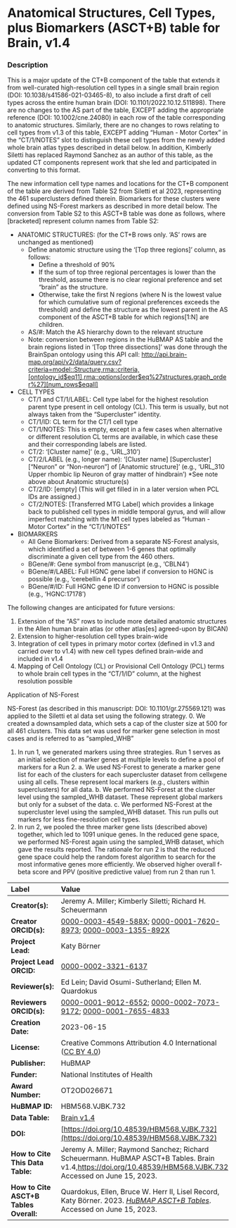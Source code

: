 # Anatomical Structures, Cell Types, plus Biomarkers (ASCT+B) table for Brain, v1.4

### Description
This is a major update of the CT+B component of the table that extends it from well-curated high-resolution cell types in a single small brain region (DOI: 10.1038/s41586-021-03465-8), to also include a first draft of cell types across the entire human brain (DOI: 10.1101/2022.10.12.511898).  There are no changes to the AS part of the table, EXCEPT adding the appropriate reference (DOI: 10.1002/cne.24080) in each row of the table corresponding to anatomic structures.  Similarly, there are no changes to rows relating to cell types from v1.3 of this table, EXCEPT adding “Human - Motor Cortex” in the “CT/1/NOTES” slot to distinguish these cell types from the newly added whole brain atlas types described in detail below. In addition, Kimberly Siletti has replaced Raymond Sanchez as an author of this table, as the updated CT components represent work that she led and participated in converting to this format.

The new information cell type names and locations for the CT+B component of the table are derived from Table S2 from Siletti et al 2023, representing the 461 superclusters defined therein. Biomarkers for these clusters were defined using NS-Forest markers as described in more detail below. The conversion from Table S2 to this ASCT+B table was done as follows, where [bracketed] represent column names from Table S2: 
* ANATOMIC STRUCTURES: (for the CT+B rows only.  ‘AS’ rows are unchanged as mentioned)
  * Define anatomic structure using the ‘[Top three regions]’ column, as follows:
    *	Define a threshold of 90%
    *	If the sum of top three regional percentages is lower than the threshold, assume there is no clear regional preference and set “brain” as the structure.
    * Otherwise, take the first N regions (where N is the lowest value for which cumulative sum of regional preferences exceeds the threshold) and define the structure as the lowest parent in the AS component of the ASCT+B table for which regions[1:N] are children.
  *	AS/#: Match the AS hierarchy down to the relevant structure 
  *	Note: conversion between regions in the HuBMAP AS table and the brain regions listed in ‘[Top three dissections]’ was done through the BrainSpan ontology using this API call: http://api.brain-map.org/api/v2/data/query.csv?criteria=model::Structure,rma::criteria,[ontology_id$eq11],rma::options[order$eq%27structures.graph_order%27][num_rows$eqall]
* CELL TYPES
  *	CT/1 and CT/1/LABEL: Cell type label for the highest resolution parent type present in cell ontology (CL). This term is usually, but not always taken from the “Supercluster” identity.
  *	CT/1/ID: CL term for the CT/1 cell type
  *	CT/1/NOTES: This is empty, except in a few cases when alternative or different resolution CL terms are available, in which case these and their corresponding labels are listed.
  *	CT/2: ‘[Cluster name]’ (e.g., ‘URL_310’)
  *	CT/2/LABEL (e.g., longer name): ‘[Cluster name] [Supercluster] [“Neuron” or “Non-neuron”] of [Anatomic structure]’  (e.g., ‘URL_310 Upper rhombic lip Neuron of gray matter of hindbrain’) *See note above about Anatomic structure(s)
  *	CT/2/ID: [empty] (This will get filled in in a later version when PCL IDs are assigned.)
  *	CT/2/NOTES: [Transferred MTG Label] which provides a linkage back to published cell types in middle temporal gyrus, and will allow imperfect matching with the M1 cell types labeled as “Human - Motor Cortex” in the “CT/1/NOTES”
* BIOMARKERS
  *	All Gene Biomarkers: Derived from a separate NS-Forest analysis, which identified a set of between 1-6 genes that optimally discriminate a given cell type from the 460 others.
  *	BGene/#: Gene symbol from manuscript (e.g., ‘CBLN4’)
  *	BGene/#/LABEL: Full HGNC gene label if conversion to HGNC is possible (e.g., ‘cerebellin 4 precursor’)
  *	BGene/#/ID: Full HGNC gene ID if conversion to HGNC is possible (e.g., ‘HGNC:17178’)

The following changes are anticipated for future versions:
1.	Extension of the “AS” rows to include more detailed anatomic structures in the Allen human brain atlas (or other atlas[es] agreed-upon by BICAN)
2.	Extension to higher-resolution cell types brain-wide
3.	Integration of cell types in primary motor cortex (defined in v1.3 and carried over to v1.4) with new cell types defined brain-wide and included in v1.4 
4.	Mapping of Cell Ontology (CL) or Provisional Cell Ontology (PCL) terms to whole brain cell types in the “CT/1/ID” column, at the highest resolution possible


Application of NS-Forest 

NS-Forest (as described in this manuscript: DOI: 10.1101/gr.275569.121) was applied to the Siletti et al data set using the following strategy. 
0.	We created a downsampled data, which sets a cap of the cluster size at 500 for all 461 clusters. This data set was used for marker gene selection in most cases and is referred to as “sampled_WHB”
1.	In run 1, we generated markers using three strategies. Run 1 serves as an initial selection of marker genes at multiple levels to define a pool of markers for a Run 2.
a.	We used NS-Forest to generate a marker gene list for each of the clusters for each supercluster dataset from cellxgene using all cells. These represent local markers (e.g., clusters within superclusters) for all data.
b.	We performed NS-Forest at the cluster level using the sampled_WHB dataset. These represent global markers but only for a subset of the data.
c.	We performed NS-Forest at the supercluster level using the sampled_WHB dataset. This run pulls out markers for less fine-resolution cell types.
2.	In run 2, we pooled the three marker gene lists (described above) together, which led to 1091 unique genes. In the reduced gene space, we performed NS-Forest again using the sampled_WHB dataset, which gave the results reported. The rationale for run 2 is that the reduced gene space could help the random forest algorithm to search for the most informative genes more efficiently. We observed higher overall f-beta score and PPV (positive predictive value) from run 2 than run 1.

| Label | Value |
| :------------- |:-------------|
| **Creator(s):** | Jeremy A. Miller; Kimberly Siletti; Richard H. Scheuermann |
| **Creator ORCID(s):** | [0000-0003-4549-588X](https://orcid.org/0000-0003-4549-588X); [0000-0001-7620-8973](https://orcid.org/0000-0001-7620-8973); [0000-0003-1355-892X ](https://orcid.org/0000-0003-1355-892X)|
| **Project Lead:** | Katy B&ouml;rner |
| **Project Lead ORCID:** | [0000-0002-3321-6137](https://orcid.org/0000-0002-3321-6137) |
| **Reviewer(s):** | Ed Lein; David Osumi-Sutherland; Ellen M. Quardokus 
| **Reviewers ORCID(s):** |[0000-0001-9012-6552](https://orcid.org/0000-0001-9012-6552); [0000-0002-7073-9172](https://orcid.org/0000-0002-7073-9172); [0000-0001-7655-4833](https://orcid.org/0000-0001-7655-4833)|
| **Creation Date:** | 2023-06-15 |
| **License:** | Creative Commons Attribution 4.0 International ([CC BY 4.0](https://creativecommons.org/licenses/by/4.0/)) |
| **Publisher:** | HuBMAP |
| **Funder:** | National Institutes of Health |
| **Award Number:** | OT2OD026671 |
| **HuBMAP ID:** | HBM568.VJBK.732 |
| **Data Table:** |[Brain v1.4](https://hubmapconsortium.github.io/ccf-releases/v1.4/asct-b/asct-b-allen-brain.csv)|
| **DOI:** | [https://doi.org/10.48539/HBM568.VJBK.732](https://doi.org/10.48539/HBM568.VJBK.732) |
| **How to Cite This Data Table:** |  Jeremy A. Miller; Raymond Sanchez; Richard Scheuermann. HuBMAP ASCT+B Tables. Brain v1.4,https://doi.org/10.48539/HBM568.VJBK.732, Accessed on June 15, 2023.|
| **How to Cite ASCT+B Tables Overall:** | Quardokus, Ellen, Bruce W. Herr II, Lisel Record, Katy B&ouml;rner. 2023. [*HuBMAP ASCT+B Tables*](https://humanatlas.io/asctb-tables). Accessed on June 15, 2023. |
